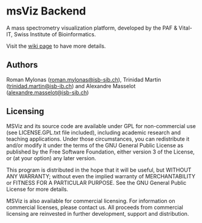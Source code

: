 # msViz Backend
A mass spectrometry visualization platform, developed by the PAF & Vital-IT, Swiss Institute of Bioinformatics.


Visit the [wiki page](../../wiki) to have more details.

## Authors
Roman Mylonas (roman.mylonas@isb-sib.ch), Trinidad Martin (trinidad.martin@isb-ib.ch) and  Alexandre Masselot (alexandre.masselot@isb-sib.ch)


## Licensing

MSViz and its source code are  available under GPL for non-commercial use (see LICENSE.GPL.txt file included), including academic research and teaching applications. Under those circumstances, you can redistribute it and/or modify
it under the terms of the GNU General Public License as published by
the Free Software Foundation, either version 3 of the License, or
(at your option) any later version.

This program is distributed in the hope that it will be useful,
but WITHOUT ANY WARRANTY; without even the implied warranty of
MERCHANTABILITY or FITNESS FOR A PARTICULAR PURPOSE.  See the
GNU General Public License for more details.

MSViz is also available for commercial licensing. For information on commercial licenses, please contact us.
All proceeds from commercial licensing are reinvested in further development, support and distribution.
